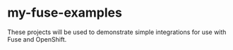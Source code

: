 my-fuse-examples
================

These projects will be used to demonstrate simple integrations for use
with Fuse and OpenShift.

